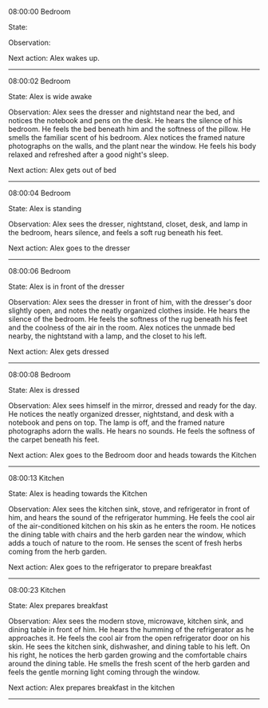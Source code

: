 08:00:00 Bedroom

State: 

Observation: 

Next action: Alex wakes up.

----
08:00:02 Bedroom

State: Alex is wide awake

Observation: Alex sees the dresser and nightstand near the bed, and notices the notebook and pens on the desk. He hears the silence of his bedroom. He feels the bed beneath him and the softness of the pillow. He smells the familiar scent of his bedroom. Alex notices the framed nature photographs on the walls, and the plant near the window. He feels his body relaxed and refreshed after a good night's sleep.

Next action: Alex gets out of bed

----
08:00:04 Bedroom

State: Alex is standing

Observation: Alex sees the dresser, nightstand, closet, desk, and lamp in the bedroom, hears silence, and feels a soft rug beneath his feet.

Next action: Alex goes to the dresser

----
08:00:06 Bedroom

State: Alex is in front of the dresser

Observation: Alex sees the dresser in front of him, with the dresser's door slightly open, and notes the neatly organized clothes inside. He hears the silence of the bedroom. He feels the softness of the rug beneath his feet and the coolness of the air in the room. Alex notices the unmade bed nearby, the nightstand with a lamp, and the closet to his left.

Next action: Alex gets dressed

----
08:00:08 Bedroom

State: Alex is dressed

Observation: Alex sees himself in the mirror, dressed and ready for the day. He notices the neatly organized dresser, nightstand, and desk with a notebook and pens on top. The lamp is off, and the framed nature photographs adorn the walls. He hears no sounds. He feels the softness of the carpet beneath his feet.

Next action: Alex goes to the Bedroom door and heads towards the Kitchen

----
08:00:13 Kitchen

State: Alex is heading towards the Kitchen

Observation: Alex sees the kitchen sink, stove, and refrigerator in front of him, and hears the sound of the refrigerator humming. He feels the cool air of the air-conditioned kitchen on his skin as he enters the room. He notices the dining table with chairs and the herb garden near the window, which adds a touch of nature to the room. He senses the scent of fresh herbs coming from the herb garden.

Next action: Alex goes to the refrigerator to prepare breakfast

----
08:00:23 Kitchen

State: Alex prepares breakfast

Observation: Alex sees the modern stove, microwave, kitchen sink, and dining table in front of him. He hears the humming of the refrigerator as he approaches it. He feels the cool air from the open refrigerator door on his skin. He sees the kitchen sink, dishwasher, and dining table to his left. On his right, he notices the herb garden growing and the comfortable chairs around the dining table. He smells the fresh scent of the herb garden and feels the gentle morning light coming through the window.

Next action: Alex prepares breakfast in the kitchen

----
